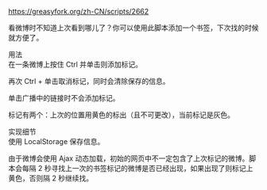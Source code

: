 https://greasyfork.org/zh-CN/scripts/2662

看微博时不知道上次看到哪儿了？你可以使用此脚本添加一个书签，下次找的时候就方便了。

用法<br>
在一条微博上按住 Ctrl 并单击则添加标记。

再次 Ctrl + 单击取消标记，同时会清除保存的信息。

单击广播中的链接时不会添加标记。

标记有两个：上次的位置用黄色的标出（且不可更改），当前标记是灰色。

实现细节<br>
使用 LocalStorage 保存信息。

由于微博会使用 Ajax 动态加载，初始的网页中不一定包含了上次标记的微博。脚本会每隔 2 秒寻找上一次的书签标记的微博是否已经出现，如果出现了则标记上黄色，否则隔 2 秒继续找。
